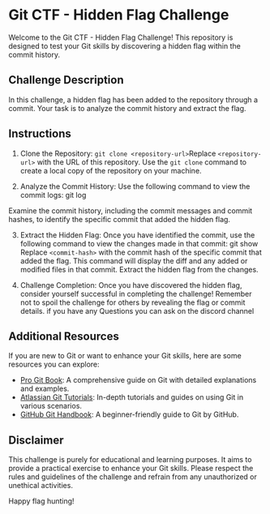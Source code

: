 # Git CTF - Hidden Flag Challenge

Welcome to the Git CTF - Hidden Flag Challenge! This repository is designed to test your Git skills by discovering a hidden flag within the commit history.

## Challenge Description

In this challenge, a hidden flag has been added to the repository through a commit. Your task is to analyze the commit history and extract the flag.

## Instructions

1. Clone the Repository: `git clone <repository-url>`Replace `<repository-url>` with the URL of this repository. Use the `git clone` command to create a local copy of the repository on your machine.

2. Analyze the Commit History:
   Use the following command to view the commit logs:
   git log

Examine the commit history, including the commit messages and commit hashes, to identify the specific commit that added the hidden flag.

3. Extract the Hidden Flag:
   Once you have identified the commit, use the following command to view the changes made in that commit:
   git show <commit-hash>Replace `<commit-hash>` with the commit hash of the specific commit that added the flag. This command will display the diff and any added or modified files in that commit. Extract the hidden flag from the changes.

4. Challenge Completion:
   Once you have discovered the hidden flag, consider yourself successful in completing the challenge! Remember not to spoil the challenge for others by revealing the flag or commit details. if you have any Questions you can ask on the discord channel

## Additional Resources

If you are new to Git or want to enhance your Git skills, here are some resources you can explore:

- [Pro Git Book](https://git-scm.com/book/en/v2): A comprehensive guide on Git with detailed explanations and examples.
- [Atlassian Git Tutorials](https://www.atlassian.com/git/tutorials): In-depth tutorials and guides on using Git in various scenarios.
- [GitHub Git Handbook](https://guides.github.com/introduction/git-handbook/): A beginner-friendly guide to Git by GitHub.

## Disclaimer

This challenge is purely for educational and learning purposes. It aims to provide a practical exercise to enhance your Git skills. Please respect the rules and guidelines of the challenge and refrain from any unauthorized or unethical activities.

Happy flag hunting!
